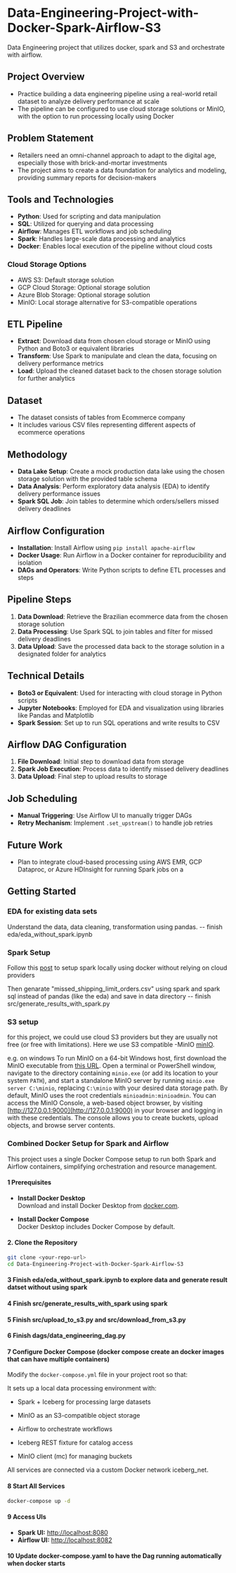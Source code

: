 # Data-Engineering-Project-with-Docker-Spark-Airflow-S3
Data Engineering project that utilizes docker, spark and S3 and orchestrate with airflow.

## Project Overview
- Practice building a data engineering pipeline using a real-world retail dataset to analyze delivery performance at scale
- The pipeline can be configured to use cloud storage solutions or MinIO, with the option to run processing locally using Docker

## Problem Statement
- Retailers need an omni-channel approach to adapt to the digital age, especially those with brick-and-mortar investments
- The project aims to create a data foundation for analytics and modeling, providing summary reports for decision-makers

## Tools and Technologies
- **Python**: Used for scripting and data manipulation
- **SQL**: Utilized for querying and data processing
- **Airflow**: Manages ETL workflows and job scheduling
- **Spark**: Handles large-scale data processing and analytics
- **Docker**: Enables local execution of the pipeline without cloud costs

### Cloud Storage Options
- AWS S3: Default storage solution
- GCP Cloud Storage: Optional storage solution
- Azure Blob Storage: Optional storage solution
- MinIO: Local storage alternative for S3-compatible operations

## ETL Pipeline
- **Extract**: Download data from chosen cloud storage or MinIO using Python and Boto3 or equivalent libraries
- **Transform**: Use Spark to manipulate and clean the data, focusing on delivery performance metrics
- **Load**: Upload the cleaned dataset back to the chosen storage solution for further analytics

## Dataset
- The dataset consists of tables from Ecommerce company
- It includes various CSV files representing different aspects of ecommerce operations

## Methodology
- **Data Lake Setup**: Create a mock production data lake using the chosen storage solution with the provided table schema
- **Data Analysis**: Perform exploratory data analysis (EDA) to identify delivery performance issues
- **Spark SQL Job**: Join tables to determine which orders/sellers missed delivery deadlines

## Airflow Configuration
- **Installation**: Install Airflow using `pip install apache-airflow`
- **Docker Usage**: Run Airflow in a Docker container for reproducibility and isolation
- **DAGs and Operators**: Write Python scripts to define ETL processes and steps

## Pipeline Steps
1. **Data Download**: Retrieve the Brazilian ecommerce data from the chosen storage solution
2. **Data Processing**: Use Spark SQL to join tables and filter for missed delivery deadlines
3. **Data Upload**: Save the processed data back to the storage solution in a designated folder for analytics

## Technical Details
- **Boto3 or Equivalent**: Used for interacting with cloud storage in Python scripts
- **Jupyter Notebooks**: Employed for EDA and visualization using libraries like Pandas and Matplotlib
- **Spark Session**: Set up to run SQL operations and write results to CSV

## Airflow DAG Configuration
1. **File Download**: Initial step to download data from storage
2. **Spark Job Execution**: Process data to identify missed delivery deadlines
3. **Data Upload**: Final step to upload results to storage

## Job Scheduling
- **Manual Triggering**: Use Airflow UI to manually trigger DAGs
- **Retry Mechanism**: Implement `.set_upstream()` to handle job retries

## Future Work
- Plan to integrate cloud-based processing using AWS EMR, GCP Dataproc, or Azure HDInsight for running Spark jobs on a

## Getting Started

### **EDA for existing data sets**

Understand the data, data cleaning, transformation using pandas. -- finish eda/eda_without_spark.ipynb

### **Spark Setup**

Follow this [post](https://www.startdataengineering.com/post/spark-local-setup/#3-use-vscode-devcontainers-to-set-up-spark-environment) to setup spark locally using docker without relying on cloud providers 

Then genarate "missed_shipping_limit_orders.csv" using spark and spark sql instead of pandas (like the eda) and save in data directory -- finish src/generate_results_with_spark.py


### **S3 setup**

 for this project, we could use cloud S3 providers but they are usually not free (or free with limitations). Here we use S3 compatible -MinIO [minIO](https://github.com/minio/minio?tab=readme-ov-file).

 e.g. on windows
To run MinIO on a 64-bit Windows host, first download the MinIO executable from [this URL](https://dl.min.io/server/minio/release/windows-amd64/minio.exe). Open a terminal or PowerShell window, navigate to the directory containing `minio.exe` (or add its location to your system `PATH`), and start a standalone MinIO server by running `minio.exe server C:\minio`, replacing `C:\minio` with your desired data storage path. By default, MinIO uses the root credentials `minioadmin:minioadmin`. You can access the MinIO Console, a web-based object browser, by visiting [http://127.0.0.1:9000](http://127.0.0.1:9000) in your browser and logging in with these credentials. The console allows you to create buckets, upload objects, and browse server contents.

### **Combined Docker Setup for Spark and Airflow**

This project uses a single Docker Compose setup to run both Spark and Airflow containers, simplifying orchestration and resource management.

#### 1 Prerequisites

- **Install Docker Desktop**  
    Download and install Docker Desktop from [docker.com](https://www.docker.com/products/docker-desktop).

- **Install Docker Compose**  
    Docker Desktop includes Docker Compose by default.

#### 2. Clone the Repository

```bash
git clone <your-repo-url>
cd Data-Engineering-Project-with-Docker-Spark-Airflow-S3
```

#### 3 Finish eda/eda_without_spark.ipynb to explore data and generate result datset without using spark

#### 4 Finish src/generate_results_with_spark using spark

#### 5 Finish src/upload_to_s3.py and src/download_from_s3.py

#### 6 Finish dags/data_engineering_dag.py

#### 7 Configure Docker Compose (docker compose create an docker images that can have multiple containers)

Modify the `docker-compose.yml` file in your project root so that: 

It sets up a local data processing environment with:

 - Spark + Iceberg for processing large datasets

 - MinIO as an S3-compatible object storage

 - Airflow to orchestrate workflows

 - Iceberg REST fixture for catalog access

 - MinIO client (mc) for managing buckets

All services are connected via a custom Docker network iceberg_net.


#### 8 Start All Services

```bash
docker-compose up -d
```


#### 9 Access UIs

- **Spark UI:** [http://localhost:8080](http://localhost:8080)
- **Airflow UI:** [http://localhost:8082](http://localhost:8082)


#### 10 Update docker-compose.yaml to have the Dag running automatically when docker starts